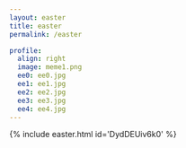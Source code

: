 ```yaml
---
layout: easter
title: easter
permalink: /easter

profile:
  align: right
  image: meme1.png
  ee0: ee0.jpg
  ee1: ee1.jpg
  ee2: ee2.jpg
  ee3: ee3.jpg
  ee4: ee4.jpg
---
```

{% include easter.html id='DydDEUiv6k0' %}
